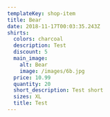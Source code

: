 ```yaml
---
templateKey: shop-item
title: Bear
date: 2018-11-17T00:03:35.243Z
shirts:
  colors: charcoal
  description: Test
  discount: 5
  main_image:
    alt: Bear
    image: /images/6b.jpg
  price: 10.99
  quantity: 20
  short_description: Test short
  sizes: XL
  title: Test
---
```


